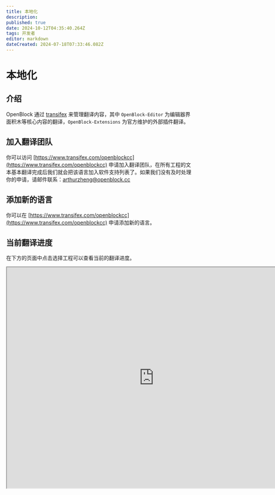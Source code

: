 ```yaml
---
title: 本地化
description: 
published: true
date: 2024-10-12T04:35:40.264Z
tags: 开发者
editor: markdown
dateCreated: 2024-07-18T07:33:46.082Z
---
```


# 本地化

## 介绍

OpenBlock 通过 [transifex](https://www.transifex.com/) 来管理翻译内容，其中 `OpenBlock-Editor` 为编辑器界面积木等核心内容的翻译，`OpenBlock-Extensions` 为官方维护的外部插件翻译。

## 加入翻译团队

你可以访问 [https://www.transifex.com/openblockcc](https://www.transifex.com/openblockcc) 申请加入翻译团队，在所有工程的文本基本翻译完成后我们就会把该语言加入软件支持列表了。如果我们没有及时处理你的申请，请邮件联系：[arthurzheng@openblock.cc](mailto:arthurzheng@openblock.cc)

## 添加新的语言

你可以在 [https://www.transifex.com/openblockcc](https://www.transifex.com/openblockcc) 申请添加新的语言。

## 当前翻译进度

在下方的页面中点击选择工程可以查看当前的翻译进度。

<iframe src="https://explore.transifex.com/openblockcc/" width="800" height="600"></iframe>